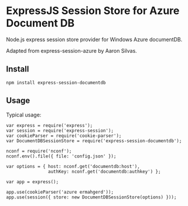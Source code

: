 # ExpressJS Session Store for Azure Document DB

Node.js express session store provider for Windows Azure documentDB.

Adapted from express-session-azure by Aaron Silvas.  

## Install

    npm install express-session-documentdb


## Usage

Typical usage:

    var express = require('express');
	var session = require('express-session');
	var cookieParser = require('cookie-parser');
	var DocumentDBSessionStore = require('express-session-documentdb');

	nconf = require('nconf');
	nconf.env().file({ file: 'config.json' });

	var options = { host: nconf.get('documentdb:host'), 
					authKey: nconf.get('documentdb:authkey') };

	var app = express();

	app.use(cookieParser('azure ermahgerd'));
	app.use(session({ store: new DocumentDBSessionStore(options) }));	

